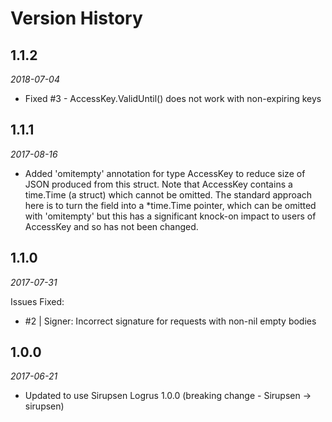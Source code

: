 # Version History

## 1.1.2
*2018-07-04*

* Fixed #3 - AccessKey.ValidUntil() does not work with non-expiring keys

## 1.1.1
*2017-08-16*

* Added 'omitempty' annotation for type AccessKey to reduce size of JSON
produced from this struct. Note that AccessKey contains a time.Time (a struct)
which cannot be omitted. The standard approach here is to turn the field into
a *time.Time pointer, which can be omitted with 'omitempty' but this has a
significant knock-on impact to users of AccessKey and so has not been changed.

## 1.1.0
*2017-07-31*

Issues Fixed:

* #2 | Signer: Incorrect signature for requests with non-nil empty bodies

## 1.0.0
*2017-06-21*

* Updated to use Sirupsen Logrus 1.0.0 (breaking change - Sirupsen -> sirupsen)
